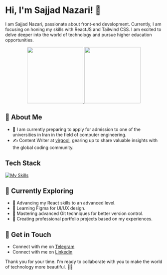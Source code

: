 # Hi, I'm Sajjad Nazari! 👋

I am Sajjad Nazari, passionate about front-end development. Currently, I am focusing on honing my skills with ReactJS and Tailwind CSS. I am excited to delve deeper into the world of technology and pursue higher education opportunities.

<p align="center">
<a href="https://github.com/sajjadnazaridev">
  <img height="180em" src="https://github-readme-stats-eight-theta.vercel.app/api?username=sajjadnazaridev&show_icons=true&theme=algolia&include_all_commits=true&count_private=true"/>
  <img height="180em" src="https://github-readme-stats-eight-theta.vercel.app/api/top-langs/?username=sajjadnazaridev&layout=compact&langs_count=8&theme=algolia"/>
</a>
</p>

## 🚀 About Me

- 🔭 I am currently preparing to apply for admission to one of the universities in Iran in the field of computer engineering.
- ✍️ Content Writer at [virgool](https://virgool.io/), gearing up to share valuable insights with the global coding community.

## Tech Stack

[![My Skills](https://skillicons.dev/icons?i=js,html,css,git,react,sass,tailwind,vite,figma)](https://skillicons.dev)

## 🌻 Currently Exploring

- 🚀 Advancing my React skills to an advanced level.
- 🎨 Learning Figma for UI/UX design.
- 🔧 Mastering advanced Git techniques for better version control.
- 💼 Creating professional portfolio projects based on my experiences.

## 📨 Get in Touch

- Connect with me on [Telegram](https://t.me/sajee_Launcher)
- Connect with me on [Linkedin](https://www.linkedin.com/in/seyed-sajjad-nazari)

Thank you for your time. I'm ready to collaborate with you to make the world of technology more beautiful. 🚀💕

